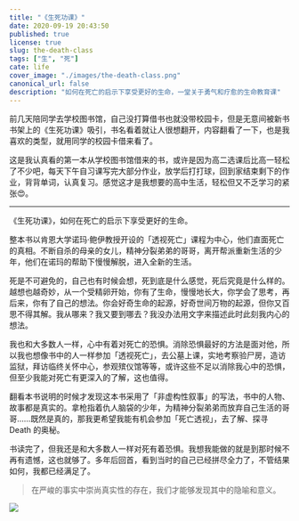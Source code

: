 ```yaml
---
title: "《生死功课》"
date: 2020-09-19 20:43:50
published: true
license: true
slug: the-death-class
tags: ["生", "死"]
cate: life
cover_image: "./images/the-death-class.png"
canonical_url: false
description: "如何在死亡的启示下享受更好的生命，一堂关于勇气和疗愈的生命教育课"
---
```


前几天陪同学去学校图书馆，自己没打算借书也就没带校园卡，但是无意间被新书书架上的《生死功课》吸引，书名看着就让人很想翻开，内容翻看了一下，也是我喜欢的类型，就用同学的校园卡借来看了。

这是我认真看的第一本从学校图书馆借来的书，或许是因为高二选课后比高一轻松了不少吧，每天下午自习课写完大部分作业，放学后打打球，回到家结束剩下的作业，背背单词，认真复习。感觉这才是我想要的高中生活，轻松但又不乏学习的紧张😍。

---

《生死功课》，如何在死亡的启示下享受更好的生命。

整本书以肯恩大学诺玛·鲍伊教授开设的「透视死亡」课程为中心，他们直面死亡的真相。不断自杀的母亲的女儿，精神分裂弟弟的哥哥，离开帮派重新生活的少年，他们在诺玛的帮助下慢慢解脱，进入全新的生活。

死是不可避免的，自己也有时候会想，死到底是什么感觉，死后究竟是什么样的。越想也越奇妙，从一个受精卵开始，你有了生命，慢慢地长大，你学会了思考，再后来，你有了自己的想法。你会好奇生命的起源，好奇世间万物的起源，但你又百思不得其解。我从哪来？我又要到哪去？我没办法用文字来描述此时此刻我内心的想法。

我也和大多数人一样，心中有着对死亡的恐惧。消除恐惧最好的方法是面对他，所以我也想像书中的人一样参加「透视死亡」，去公墓上课，实地考察验尸房，造访监狱，拜访临终关怀中心，参观殡仪馆等等，或许这些不足以消除我心中的恐惧，但至少我能对死亡有更深入的了解，这也值得。

翻看本书说明的时候才发现这本书采用了「非虚构性叙事」的写法，书中的人物、故事都是真实的。拿枪指着仇人脑袋的少年，为精神分裂弟弟而放弃自己生活的哥哥……既然是真的，那我更希望我能有机会参加「死亡透视」，去了解、探寻 Death 的奥秘。

书读完了，但我还是和大多数人一样对死有着恐惧。我想我能做的就是到那时候不再有遗憾，这也就够了。多年后回首，看到当时的自己已经拼尽全力了，不管结果如何，我都已经满足了。

> 在严峻的事实中崇尚真实性的存在，我们才能够发现其中的隐喻和意义。

![ ](https://u.jalenchuh.cn/the-death-class/karl-solano-wE7iXvGMPhI-unsplash.jpg?h=1280)
